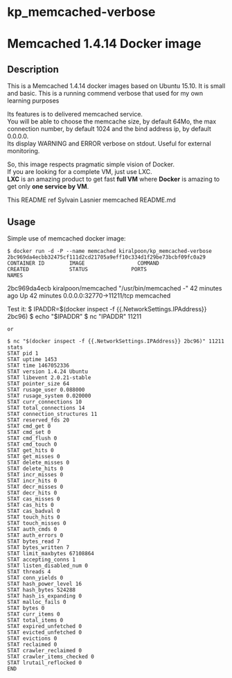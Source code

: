# kp_memcached-verbose


Memcached 1.4.14 Docker image
=============================

Description
-----------

This is a Memcached 1.4.14 docker images based on Ubuntu 15.10. It is small and basic.
This is a running commend verbose that used for my own learning purposes

Its features is to delivered memcached service.  
You will be able to choose the memcache size, by default 64Mo, the max connection number, by default 1024 and the bind address ip, by default 0.0.0.0.  
Its display WARNING and ERROR verbose on stdout. Useful for external monitoring.

So, this image respects pragmatic simple vision of Docker.  
If you are looking for a complete VM, just use LXC.  
**LXC** is an amazing product to get fast **full VM** where **Docker** is amazing to get only **one service by VM**.

This README ref Sylvain Lasnier memcached README.md

Usage
-----

Simple use of memcached docker image:

    $ docker run -d -P --name memcached kiralpoon/kp_memcached-verbose 
	2bc969da4ecbb32475cf111d2cd21705a9eff10c334d1f29be73bcbf09fc0a29
	CONTAINER ID        IMAGE                 COMMAND                  CREATED             STATUS              PORTS                      NAMES
2bc969da4ecb        kiralpoon/memcached   "/usr/bin/memcached -"   42 minutes ago      Up 42 minutes       0.0.0.0:32770->11211/tcp   memcached

Test it:
	$ IPADDR=$(docker inspect -f {{.NetworkSettings.IPAddress}} 2bc96) 
	$ echo "$IPADDR"
	$ nc "IPADDR" 11211

	or

	$ nc "$(docker inspect -f {{.NetworkSettings.IPAddress}} 2bc96)" 11211
	stats
	STAT pid 1
	STAT uptime 1453
	STAT time 1467052336
	STAT version 1.4.24 Ubuntu
	STAT libevent 2.0.21-stable
	STAT pointer_size 64
	STAT rusage_user 0.088000
	STAT rusage_system 0.020000
	STAT curr_connections 10
	STAT total_connections 14
	STAT connection_structures 11
	STAT reserved_fds 20
	STAT cmd_get 0
	STAT cmd_set 0
	STAT cmd_flush 0
	STAT cmd_touch 0
	STAT get_hits 0
	STAT get_misses 0
	STAT delete_misses 0
	STAT delete_hits 0
	STAT incr_misses 0
	STAT incr_hits 0
	STAT decr_misses 0
	STAT decr_hits 0
	STAT cas_misses 0
	STAT cas_hits 0
	STAT cas_badval 0
	STAT touch_hits 0
	STAT touch_misses 0
	STAT auth_cmds 0
	STAT auth_errors 0
	STAT bytes_read 7
	STAT bytes_written 7
	STAT limit_maxbytes 67108864
	STAT accepting_conns 1
	STAT listen_disabled_num 0
	STAT threads 4
	STAT conn_yields 0
	STAT hash_power_level 16
	STAT hash_bytes 524288
	STAT hash_is_expanding 0
	STAT malloc_fails 0
	STAT bytes 0
	STAT curr_items 0
	STAT total_items 0
	STAT expired_unfetched 0
	STAT evicted_unfetched 0
	STAT evictions 0
	STAT reclaimed 0
	STAT crawler_reclaimed 0
	STAT crawler_items_checked 0
	STAT lrutail_reflocked 0
	END






